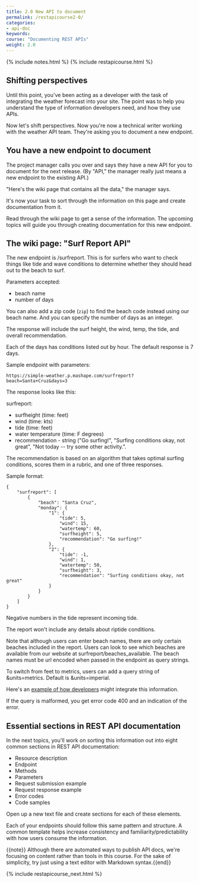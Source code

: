 ```yaml
---
title: 2.0 New API to document
permalink: /restapicourse2-0/
categories:
- api-doc
keywords: 
course: "Documenting REST APIs"
weight: 2.0
---
```

{% include notes.html %}
{% include restapicourse.html %}

## Shifting perspectives

Until this point, you've been acting as a developer with the task of integrating the weather forecast into your site. The point was to help you understand the type of information developers need, and how they use APIs.

Now let's shift perspectives. Now you're now a technical writer working with the weather API team. They're asking you to document a new endpoint. 

## You have a new endpoint to document

The project manager calls you over and says they have a new API for you to document for the next release. (By "API," the manager really just means a new endpoint to the existing API.)

"Here's the wiki page that contains all the data," the manager says. 

It's now your task to sort through the information on this page and create documentation from it.

Read through the wiki page to get a sense of the information. The upcoming topics will guide you through creating documentation for this new endpoint.

## The wiki page: "Surf Report API"

The new endpoint is /surfreport. This is for surfers who want to check things like tide and wave conditions to determine whether they should head out to the beach to surf. 

Parameters accepted: 
* beach name
* number of days

You can also add a zip code (`zip`) to find the beach code instead using our beach name. And you can specify the number of days as an integer.

The response will include the surf height, the wind, temp, the tide, and overall recommendation.

Each of the days has conditions listed out by hour. The default response is 7 days.

Sample endpoint with parameters: 

```
https://simple-weather.p.mashape.com/surfreport?beach=Santa+Cruz&days=3
```

The response looks like this:

surfreport: 
 - surfheight (time: feet)
 - wind (time: kts)
 - tide (time: feet)
 - water temperature (time: F degrees)
 - recommendation - string ("Go surfing!", "Surfing conditions okay, not great", "Not today -- try some other activity.". 
 
 The recommendation is based on an algorithm that takes optimal surfing conditions, scores them in a rubric, and one of three responses.
 
 Sample format:
 
```
{
    "surfreport": [
        {
            "beach": "Santa Cruz",
            "monday": {
                "1": {
                    "tide": 5,
                    "wind": 15,
                    "watertemp": 60,
                    "surfheight": 5,
                    "recommendation": "Go surfing!"
                },
                "2": {
                    "tide": -1,
                    "wind": 1,
                    "watertemp": 50,
                    "surfheight": 3,
                    "recommendation": "Surfing conditions okay, not great"
                }
            }
        }
    ]
}
```
 
Negative numbers in the tide represent incoming tide.

The report won't include any details about riptide conditions. 

Note that although users can enter beach names, there are only certain beaches included in the report. Users can look to see which beaches are available from our website at surfreport/beaches_available. The beach names must be url encoded when passed in the endpoint as query strings.

To switch from feet to metrics, users can add a query string of &units=metrics. Default is &units=imperial.

Here's an [example of how developers](http://www.surfline.com/surf-report/south-beach-ca-northern-california_5088/) might integrate this information.

If the query is malformed, you get error code 400 and an indication of the error.


## Essential sections in REST API documentation

In the next topics, you'll work on sorting this information out into eight common sections in REST API documentation: 

* Resource description
* Endpoint
* Methods
* Parameters
* Request submission example
* Request response example
* Error codes
* Code samples

Open up a new text file and create sections for each of these elements. 

Each of your endpoints should follow this same pattern and structure. A common template helps increase consistency and familiarity/predictability with how users consume the information.

{{note}} Although there are automated ways to publish API docs, we're focusing on content rather than tools in this course. For the sake of simplicity, try just using a text editor with Markdown syntax.{{end}}

{% include restapicourse_next.html %}



